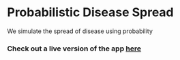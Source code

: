 # Probabilistic Disease Spread
We simulate the spread of disease using probability

### Check out a live version of the app [here](https://hsrada23.github.io/ProbDiseaseSpread/)
